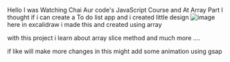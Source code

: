 Hello I was Watching Chai Aur code's JavaScript Course and At Array Part I thought if i can create a To do list app and i created little design
![image](https://github.com/user-attachments/assets/40eba899-a68e-4247-bc0c-3f87383200c1)
here in excalidraw i made this and created using array 

with this project i learn about array slice method and much more ....

if like will make more changes in this might add some animation using gsap
